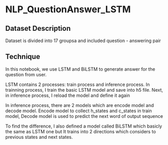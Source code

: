 # NLP_QuestionAnswer_LSTM

## Dataset Description

Dataset is divided into 17 groupsa and included question - answering pair

## Technique

In this notebook, we use LSTM and BiLSTM to generate answer for the question from user.

LSTM contains 2 processes: train process and inference process. In trainning process, I train the basic LSTM model and save into h5 file. Next, in inference process, I reload the model and define it again

In inference process, there are 2 models which are encode model and decode model. Encode model to collect h_states and c_states in train model, Decode model is used to predict the next word of output sequence

To find the difference, I also defined a model called BiLSTM which basicly the same as LSTM one but It trains into 2 directions which considers to previous states and next states.

